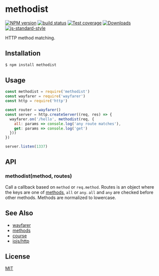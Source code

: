 # methodist
[![NPM version][npm-image]][npm-url]
[![build status][travis-image]][travis-url]
[![Test coverage][codecov-image]][codecov-url]
[![Downloads][downloads-image]][downloads-url]
[![js-standard-style][standard-image]][standard-url]

HTTP method matching.

## Installation
```bash
$ npm install methodist
```

## Usage
```js
const methodist = require('methodist')
const wayfarer = require('wayfarer')
const http = require('http')

const router = wayfarer()
const server = http.createServer((req, res) => {
  wayfarer.on('/hello', methodist(req, {
    all: params => console.log('any route matches'),
    get: params => console.log('get')
  }))
})

server.listen(1337)
```

## API
### methodist(method, routes)
Call a callback based on `method` or `req.method`. Routes is an object where
the keys are one of [methods](https://github.com/jshttp/methods), `all` or
`any`. `all` and `any` are checked before other methods. Methods are normalized
to lowercase.

## See Also
- [wayfarer](https://github.com/yoshuawuyts/wayfarer)
- [methods](https://github.com/jshttp/methods)
- [course](https://github.com/hughsk/course)
- [iojs/http](https://iojs.org/api/http.html)

## License
[MIT](https://tldrlegal.com/license/mit-license)

[npm-image]: https://img.shields.io/npm/v/methodist.svg?style=flat-square
[npm-url]: https://npmjs.org/package/methodist
[travis-image]: https://img.shields.io/travis/yoshuawuyts/methodist/master.svg?style=flat-square
[travis-url]: https://travis-ci.org/yoshuawuyts/methodist
[codecov-image]: https://img.shields.io/codecov/c/github/yoshuawuyts/methodist/master.svg?style=flat-square
[codecov-url]: https://codecov.io/github/yoshuawuyts/methodist
[downloads-image]: http://img.shields.io/npm/dm/methodist.svg?style=flat-square
[downloads-url]: https://npmjs.org/package/methodist
[standard-image]: https://img.shields.io/badge/code%20style-standard-brightgreen.svg?style=flat-square
[standard-url]: https://github.com/feross/standard
